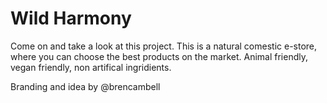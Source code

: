 # Wild Harmony

Come on and take a look at this project. 
This is a natural comestic e-store, where you can choose the best products on the market.
Animal friendly, vegan friendly, non artifical ingridients.

Branding and idea by @brencambell
